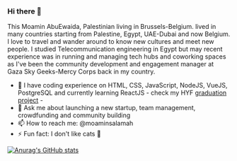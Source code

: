 ### Hi there 👋   

This Moamin AbuEwaida, Palestinian living in Brussels-Belgium. lived in many countries starting from Palestine, Egypt, UAE-Dubai and now Belgium.
I love to travel and wander around to know new cultures and meet new people.
I studied Telecommunication engineering in Egypt but may recent experience was in running and managing tech hubs and coworking spaces as I've been the community development and engagement manager at Gaza Sky Geeks-Mercy Corps back in my country.

- 🌱 I have coding experience on HTML, CSS, JavaScript, NodeJS, VueJS, PostgreSQL and currently learning ReactJS - check my HYF <a target="_blank" href="https://hyf-connect.herokuapp.com/pages/homepage/homepage.html">graduation project</a> -
- 💬 Ask me about launching a new startup, team management, crowdfunding and community building
- 📫 How to reach me: @moaminsalamah 
- ⚡ Fun fact: I don't like cats 🤔

[![Anurag's GitHub stats](https://github-readme-stats.vercel.app/api?username=Moamin-AbuEwaida)](https://github.com/anuraghazra/github-readme-stats)

<!--
**Moamin-AbuEwaida/Moamin-AbuEwaida** is a ✨ _special_ ✨ repository because its `README.md` (this file) appears on your GitHub profile.

Here are some ideas to get you started:

- 🔭 I’m currently working on ...
- 🌱 I’m currently learning ...
- 👯 I’m looking to collaborate on ...
- 🤔 I’m looking for help with ...
- 💬 Ask me about ...
- 📫 How to reach me: ...
- 😄 Pronouns: ...
- ⚡ Fun fact: ...
-->
